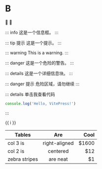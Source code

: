 # B
:tada: :100:

::: info
这是一个信息框。
:::

::: tip 提示
这是一个提示。
:::

::: warning
This is a warning.
:::

::: danger
这是一个危险的警告。
:::

::: details
这是一个详细信息块。
:::

::: danger 提示
危险区域，请勿继续
:::

::: details 单击我查看代码
```js
console.log('Hello, VitePress!')
```
:::

<span v-for="i in 3">{{ i }}</span>

| Tables        | Are           | Cool  |
| ------------- |:-------------:| -----:|
| col 3 is      | right-aligned | $1600 |
| col 2 is      | centered      |   $12 |
| zebra stripes | are neat      |    $1 |
